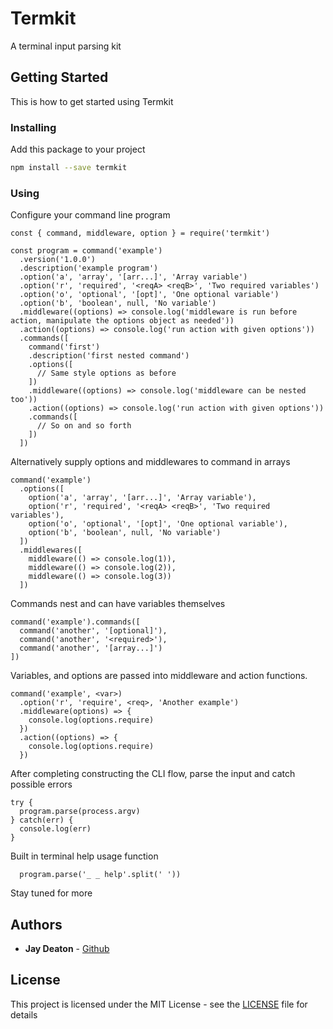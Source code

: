 # Termkit

A terminal input parsing kit

## Getting Started

This is how to get started using Termkit

### Installing

Add this package to your project
```bash
npm install --save termkit
```

### Using

Configure your command line program
```node
const { command, middleware, option } = require('termkit')

const program = command('example')
  .version('1.0.0')
  .description('example program')
  .option('a', 'array', '[arr...]', 'Array variable')
  .option('r', 'required', '<reqA> <reqB>', 'Two required variables')
  .option('o', 'optional', '[opt]', 'One optional variable')
  .option('b', 'boolean', null, 'No variable')
  .middleware((options) => console.log('middleware is run before action, manipulate the options object as needed'))
  .action((options) => console.log('run action with given options'))
  .commands([
    command('first')
    .description('first nested command')
    .options([
      // Same style options as before
    ])
    .middleware((options) => console.log('middleware can be nested too'))
    .action((options) => console.log('run action with given options'))
    .commands([
      // So on and so forth
    ])
  ])
```

Alternatively supply options and middlewares to command in arrays
```node
command('example')
  .options([
    option('a', 'array', '[arr...]', 'Array variable'),
    option('r', 'required', '<reqA> <reqB>', 'Two required variables'),
    option('o', 'optional', '[opt]', 'One optional variable'),
    option('b', 'boolean', null, 'No variable')
  ])
  .middlewares([
    middleware(() => console.log(1)),
    middleware(() => console.log(2)),
    middleware(() => console.log(3))
  ])
```

Commands nest and can have variables themselves
```node
command('example').commands([
  command('another', '[optional]'),
  command('another', '<required>'),
  command('another', '[array...]')
])
```

Variables, and options are passed into middleware and action functions.
```node
command('example', <var>)
  .option('r', 'require', <req>, 'Another example')
  .middleware(options) => {
    console.log(options.require)
  })
  .action((options) => {
    console.log(options.require)
  })
```

After completing constructing the CLI flow, parse the input and catch possible errors
```node
try {
  program.parse(process.argv)
} catch(err) {
  console.log(err)
}
```

Built in terminal help usage function
```node
  program.parse('_ _ help'.split(' '))
```

Stay tuned for more

## Authors

* **Jay Deaton** - [Github](https://github.com/jayrdeaton)

## License

This project is licensed under the MIT License - see the [LICENSE](LICENSE) file for details
